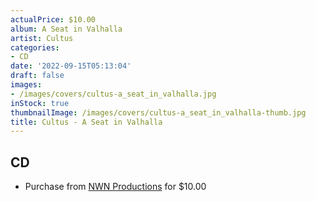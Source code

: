 ```yaml
---
actualPrice: $10.00
album: A Seat in Valhalla
artist: Cultus
categories:
- CD
date: '2022-09-15T05:13:04'
draft: false
images:
- /images/covers/cultus-a_seat_in_valhalla.jpg
inStock: true
thumbnailImage: /images/covers/cultus-a_seat_in_valhalla-thumb.jpg
title: Cultus - A Seat in Valhalla
---
```


## CD
* Purchase from [NWN Productions](http://shop.nwnprod.com/index.php?route=product/product&path=93&product_id=27766&sort=pd.name&order=ASC) for $10.00
